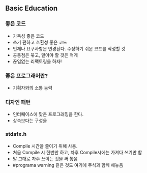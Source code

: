 
## Basic Education

### 좋은 코드

* 가독성 좋은 코드
* 쓰기 편하고 호환성 좋은 코드
* 언제나 요구사항은 변경된다. 수정하기 쉬운 코드를 작성할 것
* 공통점은 묶고, 알아야 할 것은 적게
* 끊임없는 리팩토링을 하자!

### 좋은 프로그래머란?

* 기획자와의 소통 능력


### 디자인 패턴

* 인터페이스에 맞춘 프로그래밍을 한다.
* 상속보다는 구성을




### stdafx.h

* Compile 시간을 줄이기 위해 사용.
* 처음 Compile 시 한번만 하고, 차후 Compile시에는 가져다 쓰기만 함
* 말 그대로 자주 쓰이는 것을 써 놓음
* #programa warning 같은 것도 여기에 주석과 함께 해놓음
